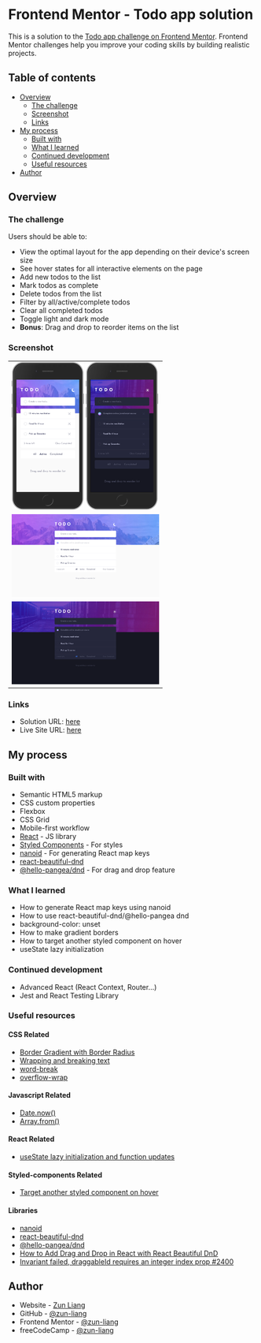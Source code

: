 # Frontend Mentor - Todo app solution

This is a solution to the [Todo app challenge on Frontend Mentor](https://www.frontendmentor.io/challenges/todo-app-Su1_KokOW). Frontend Mentor challenges help you improve your coding skills by building realistic projects.

## Table of contents

- [Overview](#overview)
  - [The challenge](#the-challenge)
  - [Screenshot](#screenshot)
  - [Links](#links)
- [My process](#my-process)
  - [Built with](#built-with)
  - [What I learned](#what-i-learned)
  - [Continued development](#continued-development)
  - [Useful resources](#useful-resources)
- [Author](#author)

## Overview

### The challenge

Users should be able to:

- View the optimal layout for the app depending on their device's screen size
- See hover states for all interactive elements on the page
- Add new todos to the list
- Mark todos as complete
- Delete todos from the list
- Filter by all/active/complete todos
- Clear all completed todos
- Toggle light and dark mode
- **Bonus**: Drag and drop to reorder items on the list

### Screenshot

<table>
  <tr>
    <td>
      <img src="./public/screenshots/screenshot-mobile-light.png" alt="screenshot mobile light" style="height: 300px" />
      <img src="./public/screenshots/screenshot-mobile-dark.png" alt="screenshot mobile dark" style="height: 300px" />
    </td>
  </tr>
  <tr>
    <td>
      <img src="./public//screenshots/screenshot-desktop-light.png" alt="screenshot desktop light" style="width: 300px" />
    </td>
  </tr>
  <tr>
    <td>
    <img src="./public/screenshots/screenshot-desktop-dark.png" alt="screenshot desktop dark" style="width: 300px" />
    </td>
  </tr>
</table>

### Links

- Solution URL: [here](https://www.frontendmentor.io/solutions/todo-app-_MCCMFmZnq)
- Live Site URL: [here](https://zun-liang.github.io/fem-todo-app/)

## My process

### Built with

- Semantic HTML5 markup
- CSS custom properties
- Flexbox
- CSS Grid
- Mobile-first workflow
- [React](https://reactjs.org/) - JS library
- [Styled Components](https://styled-components.com/) - For styles
- [nanoid](https://github.com/ai/nanoid) - For generating React map keys
- [react-beautiful-dnd](https://github.com/atlassian/react-beautiful-dnd)
- [@hello-pangea/dnd](https://github.com/hello-pangea/dnd) - For drag and drop feature

### What I learned

- How to generate React map keys using nanoid
- How to use react-beautiful-dnd/@hello-pangea dnd
- background-color: unset
- How to make gradient borders
- How to target another styled component on hover
- useState lazy initialization

### Continued development

- Advanced React (React Context, Router...)
- Jest and React Testing Library

### Useful resources

#### CSS Related

- [Border Gradient with Border Radius](https://stackoverflow.com/questions/51496204/border-gradient-with-border-radius)
- [Wrapping and breaking text](https://developer.mozilla.org/en-US/docs/Web/CSS/CSS_text/Wrapping_breaking_text)
- [word-break](https://developer.mozilla.org/en-US/docs/Web/CSS/word-break)
- [overflow-wrap](https://developer.mozilla.org/en-US/docs/Web/CSS/overflow-wrap)

#### Javascript Related

- [Date.now()](https://developer.mozilla.org/en-US/docs/Web/JavaScript/Reference/Global_Objects/Date/now)
- [Array.from()](https://developer.mozilla.org/en-US/docs/Web/JavaScript/Reference/Global_Objects/Array/from)

#### React Related

- [useState lazy initialization and function updates](https://kentcdodds.com/blog/use-state-lazy-initialization-and-function-updates)

#### Styled-components Related

- [Target another styled component on hover](https://stackoverflow.com/questions/41007060/target-another-styled-component-on-hover)

#### Libraries

- [nanoid](https://github.com/ai/nanoid)
- [react-beautiful-dnd](https://github.com/atlassian/react-beautiful-dnd)
- [@hello-pangea/dnd](https://github.com/hello-pangea/dnd)
- [How to Add Drag and Drop in React with React Beautiful DnD](https://www.freecodecamp.org/news/how-to-add-drag-and-drop-in-react-with-react-beautiful-dnd/)
- [Invariant failed, draggableId requires an integer index prop #2400](https://github.com/atlassian/react-beautiful-dnd/issues/2400)

## Author

- Website - [Zun Liang](https://zunldev.com/)
- GitHub - [@zun-liang](https://github.com/zun-liang)
- Frontend Mentor - [@zun-liang](https://www.frontendmentor.io/profile/zun-liang)
- freeCodeCamp - [@zun-liang](https://www.freecodecamp.org/zun-liang)
